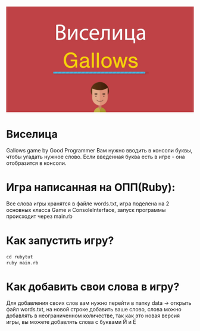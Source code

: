 ![Image alt](https://github.com/yegorch/gallows/blob/main/maxresdefault.jpg)


# Виселица
Gallows game by Good Programmer
Вам нужно вводить в консоли буквы, чтобы угадать нужное слово. Если введенная буква есть в игре - она отобразится в консоли.

# Игра написанная на ОПП(Ruby):
Все слова игры хранятся в файле words.txt, игра поделена на 2 основных класса Game и ConsoleInterface, запуск программы происходит через main.rb


# Как запустить игру?

```
cd rubytut
ruby main.rb
```

# Как добавить свои слова в игру?
Для добавления своих слов вам нужно перейти в папку data -> открыть файл words.txt, на новой строке добавить ваше слово, слова можно добавлять в неограниченном  количестве, так как это новая версия игры, вы можете добавлять слова с буквами Й и Ё
